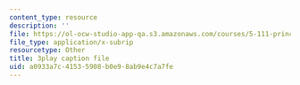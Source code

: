 ```yaml
---
content_type: resource
description: ''
file: https://ol-ocw-studio-app-qa.s3.amazonaws.com/courses/5-111-principles-of-chemical-science-fall-2008/a0933a7c41535908b0e98ab9e4c7a7fe_Y9QVFYjiOIA.vtt
file_type: application/x-subrip
resourcetype: Other
title: 3play caption file
uid: a0933a7c-4153-5908-b0e9-8ab9e4c7a7fe
---
```

